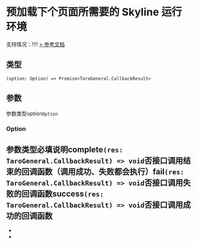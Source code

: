 # 预加载下个页面所需要的 Skyline 运行环境
支持情况：!!!!
[> 参考文档
](https://developers.weixin.qq.com/miniprogram/dev/api/base/performance/wx.preloadSkylineView.html)
## 类型[​](preloadSkylineView.html#类型)
```tsx
(option: Option) => Promise<TaroGeneral.CallbackResult>
```

## 参数[​](preloadSkylineView.html#参数)
参数类型option`Option`
### Option[​](preloadSkylineView.html#option)
参数类型必填说明complete`(res: TaroGeneral.CallbackResult) => void`否接口调用结束的回调函数（调用成功、失败都会执行）fail`(res: TaroGeneral.CallbackResult) => void`否接口调用失败的回调函数success`(res: TaroGeneral.CallbackResult) => void`否接口调用成功的回调函数
- 
- 

-
